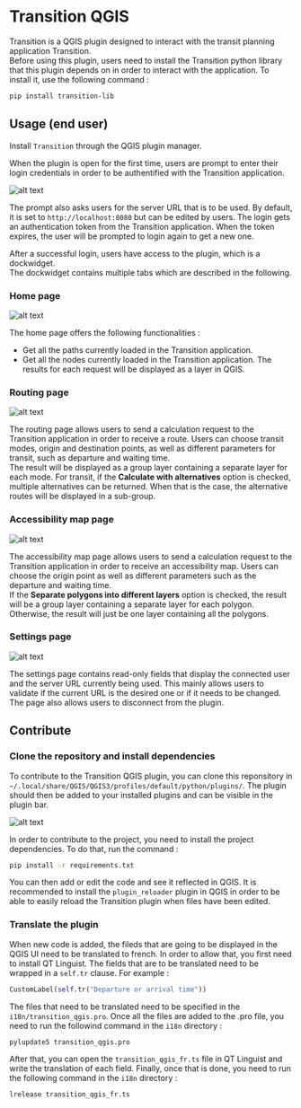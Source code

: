 # Transition QGIS
Transition is a QGIS plugin designed to interact with the transit planning application Transition.\
Before using this plugin, users need to install the Transition python library that this plugin depends on in order to interact with the application. To install it, use the following command :
```bash
pip install transition-lib
```
## Usage (end user)
Install `Transition` through the QGIS plugin manager.

When the plugin is open for the first time, users are prompt to enter their login credentials in order to be authentified with the Transition application.

![alt text](docs/screenshots/login_prompt.png)

The prompt also asks users for the server URL that is to be used. By default, it is set to `http://localhost:8080` but can be edited by users. The login gets an authentication token from the Transition application. When the token expires, the user will be prompted to login again to get a new one.

After a successful login, users have access to the plugin, which is a dockwidget.\
The dockwidget contains multiple tabs which are described in the following.

### Home page

![alt text](docs/screenshots/home_page.png)

The home page offers the following functionalities :
- Get all the paths currently loaded in the Transition application.
- Get all the nodes currently loaded in the Transition application.
The results for each request will be displayed as a layer in QGIS.


### Routing page
![alt text](docs/screenshots/routing_page.png)

The routing page allows users to send a calculation request to the Transition application in order to receive a route. Users can choose transit modes, origin and destination points, as well as different parameters for transit, such as departure and waiting time.\
The result will be displayed as a group layer containing a separate layer for each mode. 
For transit, if the **Calculate with alternatives** option is checked, multiple alternatives can be returned. When that is the case, the alternative routes will be displayed in a sub-group.

### Accessibility map page
![alt text](docs/screenshots/accessibility_map_page.png)

The accessibility map page allows users to send a calculation request to the Transition application in order to receive an accessibility map. Users can choose the origin point as well as different parameters such as the departure and waiting time.\
If the **Separate polygons into different layers** option is checked, the result will be a group layer containing a separate layer for each polygon. Otherwise, the result will just be one layer containing all the polygons.

### Settings page
![alt text](docs/screenshots/settings_page.png)

The settings page contains read-only fields that display the connected user and the server URL currently being used. This mainly allows users to validate if the current URL is the desired one or if it needs to be changed.\
The page also allows users to disconnect from the plugin.  

## Contribute

### Clone the repository and install dependencies
To contribute to the Transition QGIS plugin, you can clone this reponsitory in `~/.local/share/QGIS/QGIS3/profiles/default/python/plugins/`. The plugin should then be added to your installed plugins and can be visible in the plugin bar.

![alt text](docs/screenshots/plugin_icons.png)

In order to contribute to the project, you need to install the project dependencies. To do that, run the command :
```bash
pip install -r requirements.txt
``` 
You can then add or edit the code and see it reflected in QGIS. It is recommended to install the `plugin_reloader` plugin in QGIS in order to be able to easily reload the Transition plugin when files have been edited.

### Translate the plugin
When new code is added, the fileds that are going to be displayed in the QGIS UI need to be translated to french. In order to allow that, you first need to install QT Linguist.
The fields that are to be translated need to be wrapped in a `self.tr` clause. For example :
```python
CustomLabel(self.tr("Departure or arrival time"))
```
The files that need to be translated need to be specified in the `i18n/transition_qgis.pro`. Once all the files are added to the .pro file, you need to run the followind command in the `i18n` directory :
```bash
pylupdate5 transition_qgis.pro
```
After that, you can open the `transition_qgis_fr.ts` file in QT Linguist and write the translation of each field. Finally, once that is done, you need to run the following command in the `i18n` directory :
```bash
lrelease transition_qgis_fr.ts
```











